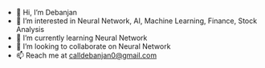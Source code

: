 - 👋 Hi, I’m Debanjan
- 👀 I’m interested in Neural Network, AI, Machine Learning, Finance, Stock Analysis
- 🌱 I’m currently learning Neural Network
- 💞️ I’m looking to collaborate on Neural Network
- 📫 Reach me at calldebanjan0@gmail.com

<!---
Deba088/Deba088 is a ✨ special ✨ repository because its `README.md` (this file) appears on your GitHub profile.
You can click the Preview link to take a look at your changes.
--->

